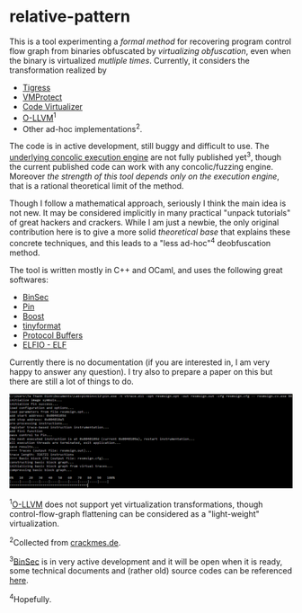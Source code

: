 # relative-pattern
This is a tool experimenting a *formal method* for recovering program control flow graph from binaries obfuscated by *virtualizing obfuscation*, even when the binary is virtualized *mutliple times*. Currently, it considers the transformation realized by

* [Tigress](http://tigress.cs.arizona.edu/)
* [VMProtect](http://vmpsoft.com/)
* [Code Virtualizer](http://oreans.com/)
* [O-LLVM](https://github.com/obfuscator-llvm/obfuscator)<sup>1</sup>
* Other ad-hoc implementations<sup>2</sup>.

The code is in active development, still buggy and difficult to use. The [underlying concolic execution engine](http://binsec.gforge.inria.fr/) are not fully published yet<sup>3</sup>, though the current published code can work with any concolic/fuzzing engine. Moreover *the strength of this tool depends only on the execution engine*, that is a rational theoretical limit of the method.

Though I follow a mathematical approach, seriously I think the main idea is not new. It may be considered implicitly in many practical "unpack tutorials" of great hackers and crackers. While I am just a newbie, the only original contribution here is to give a more solid *theoretical base* that explains these concrete techniques, and this leads to a "less ad-hoc"<sup>4</sup> deobfuscation method.

The tool is written mostly in C++ and OCaml, and uses the following great softwares:
* [BinSec](http://binsec.gforge.inria.fr/)
* [Pin](https://software.intel.com/en-us/articles/pin-a-dynamic-binary-instrumentation-tool)
* [Boost](http://www.boost.org/)
* [tinyformat](https://github.com/c42f/tinyformat)
* [Protocol Buffers](https://github.com/google/protobuf)
* [ELFIO - ELF](https://github.com/serge1/ELFIO)

Currently there is no documentation (if you are interested in, I am very happy to answer any question). I try also to prepare a paper on this but there are still a lot of things to do.

![alg tag](demo/code_virtualizer.png)

<sup>1</sup>[O-LLVM](https://github.com/obfuscator-llvm/obfuscator) does not support yet virtualization transformations, though control-flow-graph flattening can be considered as a "light-weight" virtualization.

<sup>2</sup>Collected from [crackmes.de](http://crackmes.de/).

<sup>3</sup>[BinSec](http://binsec.gforge.inria.fr/) is in very active development and it will be open when it is ready, some technical documents and (rather old) source codes can be referenced [here](http://sebastien.bardin.free.fr/binsec.html).

<sup>4</sup>Hopefully.
